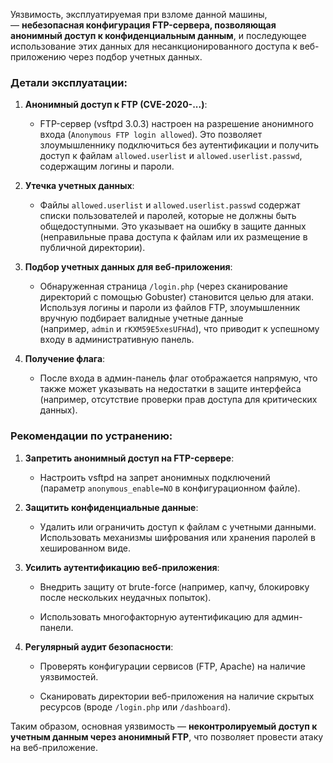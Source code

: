 Уязвимость, эксплуатируемая при взломе данной машины, — **небезопасная конфигурация FTP-сервера, позволяющая анонимный доступ к конфиденциальным данным**, и последующее использование этих данных для несанкционированного доступа к веб-приложению через подбор учетных данных.

### Детали эксплуатации:

1. **Анонимный доступ к FTP (CVE-2020-...)**:
    
    - FTP-сервер (vsftpd 3.0.3) настроен на разрешение анонимного входа (`Anonymous FTP login allowed`). Это позволяет злоумышленнику подключиться без аутентификации и получить доступ к файлам `allowed.userlist` и `allowed.userlist.passwd`, содержащим логины и пароли.
        
2. **Утечка учетных данных**:
    
    - Файлы `allowed.userlist` и `allowed.userlist.passwd` содержат списки пользователей и паролей, которые не должны быть общедоступными. Это указывает на ошибку в защите данных (неправильные права доступа к файлам или их размещение в публичной директории).
        
3. **Подбор учетных данных для веб-приложения**:
    
    - Обнаруженная страница `/login.php` (через сканирование директорий с помощью Gobuster) становится целью для атаки. Используя логины и пароли из файлов FTP, злоумышленник вручную подбирает валидные учетные данные (например, `admin` и `rKXM59E5xesUFHAd`), что приводит к успешному входу в административную панель.
        
4. **Получение флага**:
    
    - После входа в админ-панель флаг отображается напрямую, что также может указывать на недостатки в защите интерфейса (например, отсутствие проверки прав доступа для критических данных).
        

### Рекомендации по устранению:

1. **Запретить анонимный доступ на FTP-сервере**:
    
    - Настроить vsftpd на запрет анонимных подключений (параметр `anonymous_enable=NO` в конфигурационном файле).
        
2. **Защитить конфиденциальные данные**:
    
    - Удалить или ограничить доступ к файлам с учетными данными. Использовать механизмы шифрования или хранения паролей в хешированном виде.
        
3. **Усилить аутентификацию веб-приложения**:
    
    - Внедрить защиту от brute-force (например, капчу, блокировку после нескольких неудачных попыток).
        
    - Использовать многофакторную аутентификацию для админ-панели.
        
4. **Регулярный аудит безопасности**:
    
    - Проверять конфигурации сервисов (FTP, Apache) на наличие уязвимостей.
        
    - Сканировать директории веб-приложения на наличие скрытых ресурсов (вроде `/login.php` или `/dashboard`).
        

Таким образом, основная уязвимость — **неконтролируемый доступ к учетным данным через анонимный FTP**, что позволяет провести атаку на веб-приложение.